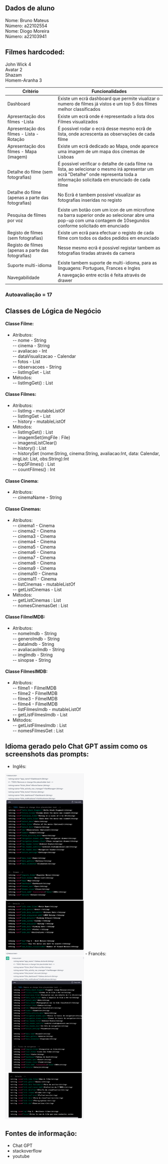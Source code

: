 ## Dados de aluno

Nome: Bruno Mateus <br />
Número: a22102554 <br />
Nome: Diogo Moreira <br />
Número: a22103941 <br />

## Filmes hardcoded:
John Wick 4 <br />
Avatar 2 <br />
Shazam <br />
Homem-Aranha 3 <br />

| Critério                                           | Funcionalidades                                                                                                                                                                       |
|----------------------------------------------------|---------------------------------------------------------------------------------------------------------------------------------------------------------------------------------------|
| Dashboard                                          | Existe um ecrã dashboard que permite viualizar o numero de filmes já vistos e um top 5 dos filmes melhor classificados                                                                |
| Apresentação dos filmes -Lista                     | Existe um ecrã onde é representado a lista dos Filmes visualizados                                                                                                                    |
| Apresentação dos filmes - Lista - Rotação          | É possivel rodar o ecrá desse mesmo ecrã de lista, onde acrescenta as observações de cada filme                                                                                       |
| Apresentação dos filmes - Mapa (imagem)            | Existe um ecrã dedicado ao Mapa, onde aparece uma imagem de um mapa dos cinemas de Lisboas                                                                                            |
| Detalhe do filme (sem fotografias)                 | É possivel verificar o detalhe de cada filme na lista, ao selecionar o mesmo irá apresentar um ecrã "Detalhe" onde representa toda a informação solicitada em enunciado de cada filme |
| Detalhe do filme (apenas a parte das fotografias)  | No Ecrã é tambem possivel visualizar as fotografias inseridas no registo                                                                                                              |
| Pesquisa de filmes por voz                         | Existe um botão com um icon de um microfone na barra superior onde ao selecionar abre uma pop-up com uma contagem de 10segundos conforme solicitado em enunciado                      |
| Registo de filmes (sem fotografias)                | Existe um ecrã para efectuar o registo de cada filme com todos os dados pedidos em enunciado                                                                                          |
| Registo de filmes (apenas a parte das fotografias) | Nesse mesmo ecrã é possivel registar tambem as fotografias tiradas através da camera                                                                                                  |
| Suporte multi-idioma                               | Existe tambem suporte de multi-idioma, para as linguagens: Portugues, Frances e Ingles                                                                                                |
| Navegabilidade                                     | A navegação entre ecrãs é feita através de drawer                                                                                                                                     |

### Autoavaliação = 17

## Classes de Lógica de Negócio 

#### Classe Filme:
- Atributos: <br />
-- nome - String <br />
-- cinema - String <br />
-- avaliacao - Int <br />
-- dataVisualizacao - Calendar <br />
-- fotos - List<File> <br />
-- observacoes - String <br />
-- listImgGet - List<File> <br />
- Métodos: <br />
-- listImgGet() : List<File> <br />

#### Classe Filmes:
- Atributos: <br />
-- listImg - mutableListOf<File> <br />
-- listImgGet - List <br />
-- history - mutableListOf<Filme> <br />
- Métodos: <br />
-- listImgGet() : List<File> <br />
-- imagemSet(imgFile : File) <br />
-- imagensListClear() <br />
-- history() : List<Filme> <br />
-- historySet (nome:String, cinema:String, avaliacao:Int, data: Calendar, imgList: List<File>, obs:String):Int <br />
-- top5Filmes() : List<Filme> <br />
-- countFilmes() : Int <br />

#### Classe Cinema:
- Atributos: <br />
-- cinemaName - String <br />

#### Classe Cinemas:
- Atributos: <br />
-- cinema1 - Cinema <br />
-- cinema2 - Cinema <br />
-- cinema3 - Cinema <br />
-- cinema4 - Cinema <br />
-- cinema5 - Cinema <br />
-- cinema6 - Cinema <br />
-- cinema7 - Cinema <br />
-- cinema8 - Cinema <br />
-- cinema9 - Cinema <br />
-- cinema10 - Cinema <br />
-- cinema11 - Cinema <br />
-- listCinemas - mutableListOf<Cinema> <br />
-- getListCinemas - List<Cinema> <br />
- Métodos: <br />
-- getListCinemas : List<Cinema> <br />
-- nomesCinemasGet : List<String> <br />

#### Classe FilmeIMDB:
- Atributos: <br />
-- nomeImdb - String <br />
-- generoImdb - String <br />
-- dataImdb - String <br />
-- avaliacaoImdb - String <br />
-- imgImdb - String <br />
-- sinopse - String <br />

#### Classe FilmesIMDB:
- Atributos: <br />
-- filme1 - FilmeIMDB <br />
-- filme2 - FilmeIMDB <br />
-- filme3 - FilmeIMDB <br />
-- filme4 - FilmeIMDB <br />
-- listFilmesImdb - mutableListOf<FilmeIMDB> <br />
-- getListFilmesImdb - List<FilmeIMDB> <br />
- Métodos: <br />
-- getListFilmesImdb : List<FilmeIMDB> <br />
-- nomesFilmesGet : List<String> <br />

## Idioma gerado pelo Chat GPT assim como os screenshots das prompts:

- Inglês:
<img src="img/ingles1.png" height="50%" width="50%">
<img src="img/ingles2.png" height="50%" width="50%">
- Francês:
<img src="img/frances1.png" height="50%" width="50%">
<img src="img/frances2.png" height="50%" width="50%">

## Fontes de informação:
- Chat GPT
- stackoverflow
- youtube


